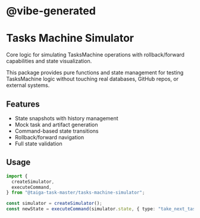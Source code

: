 # @vibe-generated

# Tasks Machine Simulator

Core logic for simulating TasksMachine operations with rollback/forward capabilities and state visualization.

This package provides pure functions and state management for testing TasksMachine logic without touching real databases, GitHub repos, or external systems.

## Features

- State snapshots with history management
- Mock task and artifact generation
- Command-based state transitions
- Rollback/forward navigation
- Full state validation

## Usage

```typescript
import {
  createSimulator,
  executeCommand,
} from "@taiga-task-master/tasks-machine-simulator";

const simulator = createSimulator();
const newState = executeCommand(simulator.state, { type: "take_next_task" });
```
